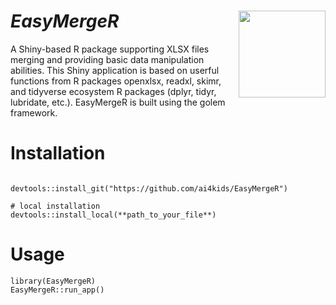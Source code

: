 # *EasyMergeR* <img src="https://user-images.githubusercontent.com/58737211/208740639-6851af19-2cf1-4b0a-90e1-91d0b1c51a94.png" style='float: right' height="139" />

A Shiny-based R package supporting XLSX files merging and providing basic data manipulation abilities. This Shiny application is based on userful functions from R packages openxlsx, readxl, skimr, and tidyverse ecosystem R packages (dplyr, tidyr, lubridate, etc.). EasyMergeR is built using the golem framework.

# Installation
```{r}

devtools::install_git("https://github.com/ai4kids/EasyMergeR")

# local installation
devtools::install_local(**path_to_your_file**)
```

# Usage
```{r}
library(EasyMergeR) 
EasyMergeR::run_app()
```

